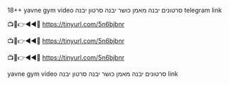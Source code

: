 18++ yavne gym video סרטונים יבנה מאמן כושר יבנה סרטון יבנה telegram link

📺📱👉◄◄🔴  https://tinyurl.com/5n6bjbnr

📺📱👉◄◄🔴  https://tinyurl.com/5n6bjbnr

📺📱👉◄◄🔴  https://tinyurl.com/5n6bjbnr

yavne gym video סרטונים יבנה מאמן כושר יבנה סרטון יבנה  link
